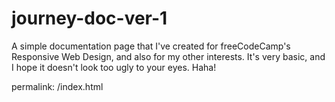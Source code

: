 # journey-doc-ver-1
A simple documentation page that I've created for freeCodeCamp's Responsive Web Design, and also for my other interests. It's very basic, and I hope it doesn't look too ugly to your eyes. Haha!

permalink: /index.html
